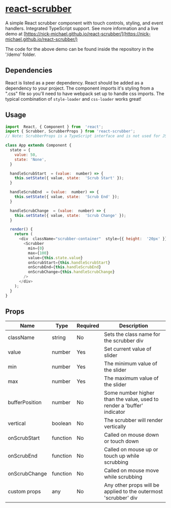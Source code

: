 # [react-scrubber](https://nick-michael.github.io/react-scrubber/)
A simple React scrubber component with touch controls, styling, and event handlers. Integrated TypeScript support. See more information and a live demo at [https://nick-michael.github.io/react-scrubber/](https://nick-michael.github.io/react-scrubber/)

The code for the above demo can be found inside the repository in the '/demo' folder.

## Dependencies
React is listed as a peer dependency. React should be added as a dependency to your project.
The component imports it's styling from a ".css" file so you'll need to have webpack set up to handle css imports. The typical combination of `style-loader` and `css-loader` works great!

## Usage
```js
import  React, { Component } from  'react';
import { Scrubber, ScrubberProps } from 'react-scrubber';
// Note: ScrubberProps is a TypeScript interface and is not used for JS projects

class App extends Component {
  state = {
    value: 50,
    state: 'None',
  }

  handleScrubStart  = (value:  number) => {
    this.setState({ value, state:  'Scrub Start' });
  }

  handleScrubEnd  = (value:  number) => {
    this.setState({ value, state:  'Scrub End' });
  }

  handleScrubChange  = (value:  number) => {
    this.setState({ value, state:  'Scrub Change' });
  }

  render() {
    return (
      <div  className="scrubber-container"  style={{ height:  '20px' }}>
        <Scrubber
          min={0}
          max={100}
          value={this.state.value}
          onScrubStart={this.handleScrubStart}
          onScrubEnd={this.handleScrubEnd}
          onScrubChange={this.handleScrubChange}
        />
      </div>
    );
  }
}
```

## Props
| Name | Type | Required | Description |
|--|--|--|--|
| className | string | No | Sets the class name for the scrubber div
| value | number | Yes | Set current value of slider
| min | number | Yes | The minimum value of the slider
| max | number | Yes | The maximum value of the slider
| bufferPosition | number | No | Some number higher than the value, used to render a 'buffer' indicator
| vertical | boolean | No | The scrubber will render vertically
| onScrubStart | function | No | Called on mouse down or touch down
| onScrubEnd | function | No | Called on mouse up or touch up while scrubbing
| onScrubChange | function | No | Called on mouse move while scrubbing
| custom props | any | No | Any other props will be applied to the outermost 'scrubber' div
